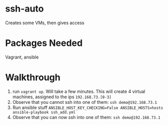 # ssh-auto
Creates some VMs, then gives access

# Packages Needed
Vagrant, ansible

# Walkthrough
1. run `vagrant up`. Will take a few minutes. This will create 4 virtual machines, assigned to the ips `192.168.73.[0-3]`
2. Observe that you cannot ssh into one of them: `ssh demo@192.168.73.1`
3. Run ansible stuff `ANSIBLE_HOST_KEY_CHECKING=False ANSIBLE_HOSTS=hosts ansible-playbook ssh_add.yml`
4. Observe that you can now ssh into one of them: `ssh demo@192.168.73.1`